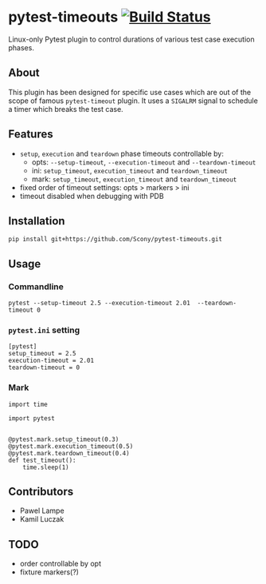 # pytest-timeouts [![Build Status](https://travis-ci.org/Scony/pytest-timeouts.svg?branch=master)](https://travis-ci.org/Scony/pytest-timeouts)

Linux-only Pytest plugin to control durations of various test case execution phases.

## About

This plugin has been designed for specific use cases which are out of the scope of famous `pytest-timeout` plugin.
It uses a `SIGALRM` signal to schedule a timer which breaks the test case.

## Features

* `setup`, `execution` and `teardown` phase timeouts controllable by:
   * opts: `--setup-timeout`, `--execution-timeout` and `--teardown-timeout`
   * ini: `setup_timeout`, `execution_timeout` and `teardown_timeout`
   * mark: `setup_timeout`, `execution_timeout` and `teardown_timeout`
* fixed order of timeout settings: opts > markers > ini
* timeout disabled when debugging with PDB

## Installation

```
pip install git+https://github.com/Scony/pytest-timeouts.git
```

## Usage

### Commandline

```
pytest --setup-timeout 2.5 --execution-timeout 2.01  --teardown-timeout 0
```

### `pytest.ini` setting

```
[pytest]
setup_timeout = 2.5
execution-timeout = 2.01
teardown-timeout = 0
```

### Mark

```
import time

import pytest


@pytest.mark.setup_timeout(0.3)
@pytest.mark.execution_timeout(0.5)
@pytest.mark.teardown_timeout(0.4)
def test_timeout():
    time.sleep(1)
```

## Contributors

* Pawel Lampe
* Kamil Luczak

## TODO

* order controllable by opt
* fixture markers(?)

